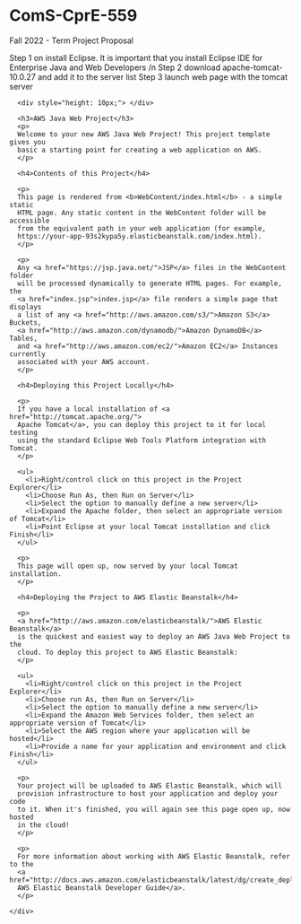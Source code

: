 # ComS-CprE-559
Fall 2022 - Term Project Proposal

Step 1 on install Eclipse. It is important that you install Eclipse IDE for Enterprise Java and Web Developers /n
Step 2 download apache-tomcat-10.0.27 and add it to the server list
Step 3 launch web page with the tomcat server



<!DOCTYPE html>
<html>
  <head>
    <meta http-equiv="Content-type" content="text/html; charset=utf-8">
    <title>Hello AWS Web World!</title>
    <link rel="stylesheet" href="styles/styles.css" type="text/css" media="screen">
  </head>
  <body>
    <div id="content" class="container">

      <div style="height: 10px;"> </div>

      <h3>AWS Java Web Project</h3>
      <p>
      Welcome to your new AWS Java Web Project! This project template gives you
      basic a starting point for creating a web application on AWS.
      </p>

      <h4>Contents of this Project</h4>

      <p>
      This page is rendered from <b>WebContent/index.html</b> - a simple static
      HTML page. Any static content in the WebContent folder will be accessible
      from the equivalent path in your web application (for example,
      https://your-app-93s2kypa5y.elasticbeanstalk.com/index.html).
      </p>

      <p>
      Any <a href="https://jsp.java.net/">JSP</a> files in the WebContent folder
      will be processed dynamically to generate HTML pages. For example, the
      <a href="index.jsp">index.jsp</a> file renders a simple page that displays
      a list of any <a href="http://aws.amazon.com/s3/">Amazon S3</a> Buckets,
      <a href="http://aws.amazon.com/dynamodb/">Amazon DynamoDB</a> Tables,
      and <a href="http://aws.amazon.com/ec2/">Amazon EC2</a> Instances currently
      associated with your AWS account.
      </p>

      <h4>Deploying this Project Locally</h4>

      <p>
      If you have a local installation of <a href="http://tomcat.apache.org/">
      Apache Tomcat</a>, you can deploy this project to it for local testing
      using the standard Eclipse Web Tools Platform integration with Tomcat.
      </p>

      <ul>
        <li>Right/control click on this project in the Project Explorer</li>
        <li>Choose Run As, then Run on Server</li>
        <li>Select the option to manually define a new server</li>
        <li>Expand the Apache folder, then select an appropriate version of Tomcat</li>
        <li>Point Eclipse at your local Tomcat installation and click Finish</li>
      </ul>

      <p>
      This page will open up, now served by your local Tomcat installation.
      </p>

      <h4>Deploying the Project to AWS Elastic Beanstalk</h4>

      <p>
      <a href="http://aws.amazon.com/elasticbeanstalk/">AWS Elastic Beanstalk</a>
      is the quickest and easiest way to deploy an AWS Java Web Project to the
      cloud. To deploy this project to AWS Elastic Beanstalk:
      </p>

      <ul>
        <li>Right/control click on this project in the Project Explorer</li>
        <li>Choose run As, then Run on Server</li>
        <li>Select the option to manually define a new server</li>
        <li>Expand the Amazon Web Services folder, then select an appropriate version of Tomcat</li>
        <li>Select the AWS region where your application will be hosted</li>
        <li>Provide a name for your application and environment and click Finish</li>
      </ul>

      <p>
      Your project will be uploaded to AWS Elastic Beanstalk, which will
      provision infrastructure to host your application and deploy your code
      to it. When it's finished, you will again see this page open up, now hosted
      in the cloud!
      </p>

      <p>
      For more information about working with AWS Elastic Beanstalk, refer to the
      <a href="http://docs.aws.amazon.com/elasticbeanstalk/latest/dg/create_deploy_Java.html">
      AWS Elastic Beanstalk Developer Guide</a>.
      </p>

    </div>
  </body>
</html>
